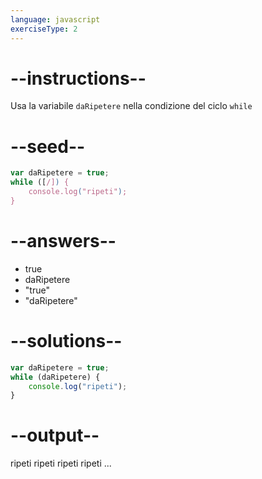 ```yaml
---
language: javascript
exerciseType: 2
---
```


# --instructions--

Usa la variabile `daRipetere` nella condizione del ciclo `while`

# --seed--

```javascript
var daRipetere = true;
while ([/]) {
    console.log("ripeti");
}
```

# --answers--

- true
- daRipetere
- "true"
- "daRipetere"

# --solutions--

```javascript
var daRipetere = true;
while (daRipetere) {
    console.log("ripeti");
}
```

# --output--

ripeti
ripeti
ripeti
ripeti
...
